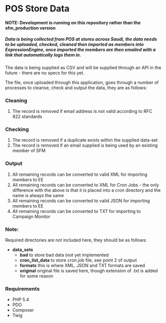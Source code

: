 # POS Store Data

#### NOTE: Development is running on this repository rather than the sfm_production version

##### Data is being collected from POS at stores across Saudi, the data needs to be uploaded, checked, cleaned then imported as members into ExpressionEngine, once imported the members are then emailed with a link that automatically logs them in.

The data is being supplied as CSV and will be supplied through an API in the future - there are no specs for this yet.

The file, once uploaded through this application, goes through a number of processes to cleanse, check and output the data, they are as follows:

### Cleaning
1. The record is removed if email address is not valid according to RFC 822 standards

### Checking
1. The record is removed if a duplicate exists within the supplied data-set
2. The record is removed if an email supplied is being used by an existing member of SFM

### Output
1. All remaining records can be converted to valid XML for importing members to EE
2. All remaining records can be converted to XML for Cron Jobs - the only difference with the above is that it is placed into a cron directory and the name is always the same
3. All remaining records can be converted to valid JSON for importing members to EE
4. All remaining records can be converted to TXT for importing to Campaign Monitor

### Note:

Required directories are not included here, they should be as follows:

- __data_sets__
  - __bad__ to store bad data (not yet implemented
  - __cron_list_data__ to store cron job file, see point 2 of output
  - __formats__ this is where XML, JSON and TXT formats are saved
  - __original__ original file is saved here, though extension of .txt is added for some reason

### Requirements
- PHP 5.4
- PDO
- Composer
- Twig

